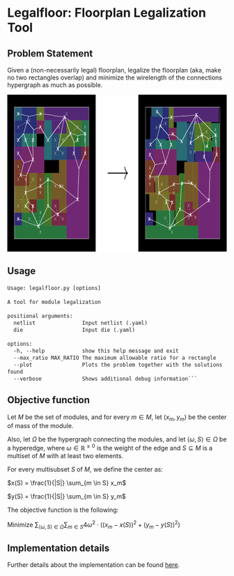 # Legalfloor: Floorplan Legalization Tool

## Problem Statement

Given a (non-necessarily legal) floorplan, legalize the floorplan (aka, make no two rectangles overlap) and minimize the 
wirelength of the connections hypergraph as much as possible.

<img src="../../doc/pict/legalfloor_example.png" alt="Grid normalization problem statement" style="height: 360px;"/>

## Usage

```
Usage: legalfloor.py [options]

A tool for module legalization

positional arguments:
  netlist               Input netlist (.yaml)
  die                   Input die (.yaml)

options:
  -h, --help            show this help message and exit
  --max_ratio MAX_RATIO The maximum allowable ratio for a rectangle
  --plot                Plots the problem together with the solutions found
  --verbose             Shows additional debug information```
```

## Objective function
Let $M$ be the set of modules, and for every $m \in M$, let $(x_{m}, y_{m})$ be the center of mass of the module.

Also, let $\Omega$ be the hypergraph connecting the modules, and let $\langle \omega, S \rangle \in \Omega$ be a 
hyperedge, where $\omega \in \mathbb{R}^{\geq 0}$ is the weight of the edge and $S \subseteq M$ is a multiset of $M$ 
with at least two elements.

For every multisubset $S$ of $M$, we define the center as:

$x(S) = \frac{1}{|S|} \sum_{m \in S} x_m$

$y(S) = \frac{1}{|S|} \sum_{m \in S} y_m$

The objective function is the following:

Minimize $\sum_{\langle \omega, S \rangle \in \Omega} \sum_{m \in S} 4\omega^2 \cdot ( (x_{m} - x(S))^2 + (y_{m} - y(S))^2 )$

## Implementation details
Further details about the implementation can be found <a href="../../doc/FloorplanOptimization.ipynb">here</a>.